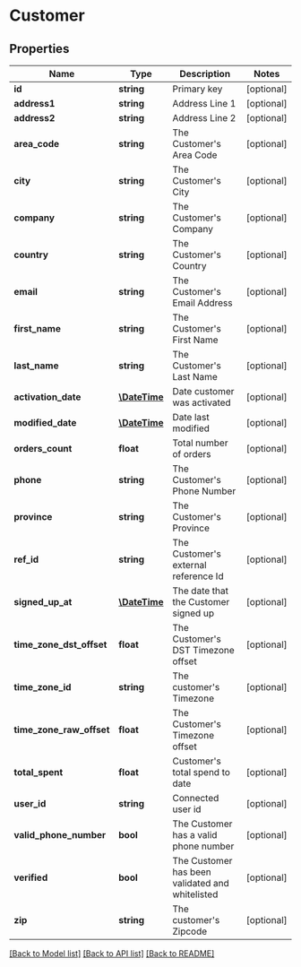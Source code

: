 # Customer

## Properties
Name | Type | Description | Notes
------------ | ------------- | ------------- | -------------
**id** | **string** | Primary key | [optional] 
**address1** | **string** | Address Line 1 | [optional] 
**address2** | **string** | Address Line 2 | [optional] 
**area_code** | **string** | The Customer&#39;s Area Code | [optional] 
**city** | **string** | The Customer&#39;s City | [optional] 
**company** | **string** | The Customer&#39;s Company | [optional] 
**country** | **string** | The Customer&#39;s Country | [optional] 
**email** | **string** | The Customer&#39;s Email Address | [optional] 
**first_name** | **string** | The Customer&#39;s First Name | [optional] 
**last_name** | **string** | The Customer&#39;s Last Name | [optional] 
**activation_date** | [**\DateTime**](\DateTime.md) | Date customer was activated | [optional] 
**modified_date** | [**\DateTime**](\DateTime.md) | Date last modified | [optional] 
**orders_count** | **float** | Total number of orders | [optional] 
**phone** | **string** | The Customer&#39;s Phone Number | [optional] 
**province** | **string** | The Customer&#39;s Province | [optional] 
**ref_id** | **string** | The Customer&#39;s external reference Id | [optional] 
**signed_up_at** | [**\DateTime**](\DateTime.md) | The date that the Customer signed up | [optional] 
**time_zone_dst_offset** | **float** | The Customer&#39;s DST Timezone offset | [optional] 
**time_zone_id** | **string** | The customer&#39;s Timezone | [optional] 
**time_zone_raw_offset** | **float** | The Customer&#39;s Timezone offset | [optional] 
**total_spent** | **float** | Customer&#39;s total spend to date | [optional] 
**user_id** | **string** | Connected user id | [optional] 
**valid_phone_number** | **bool** | The Customer has a valid phone number | [optional] 
**verified** | **bool** | The Customer has been validated and whitelisted | [optional] 
**zip** | **string** | The customer&#39;s Zipcode | [optional] 

[[Back to Model list]](../README.md#documentation-for-models) [[Back to API list]](../README.md#documentation-for-api-endpoints) [[Back to README]](../README.md)


